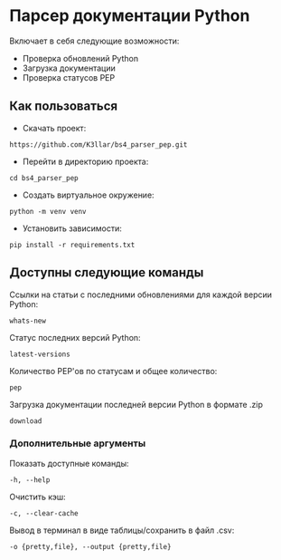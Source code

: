 # Парсер документации Python

Включает в себя следующие возможности:
- Проверка обновлений Python
- Загрузка документации
- Проверка статусов PEP

## Как пользоваться
- Скачать проект:
```
https://github.com/K3llar/bs4_parser_pep.git
```
- Перейти в директорию проекта:
```
cd bs4_parser_pep
```
- Создать виртуальное окружение:
```
python -m venv venv
```
- Установить зависимости:
```
pip install -r requirements.txt
```

## Доступны следующие команды
Ссылки на статьи с последними обновлениями для каждой версии Python:
```
whats-new
```
Статус последних версий Python:
```
latest-versions
```
Количество PEP'ов по статусам и общее количество:
```
pep
```
Загрузка документации последней версии Python в формате .zip
```
download
```

### Дополнительные аргументы
Показать доступные команды:
```
-h, --help
```
Очистить кэш:
```
-c, --clear-cache
```
Вывод в терминал в виде таблицы/сохранить в файл .csv:
```
-o {pretty,file}, --output {pretty,file}
```
